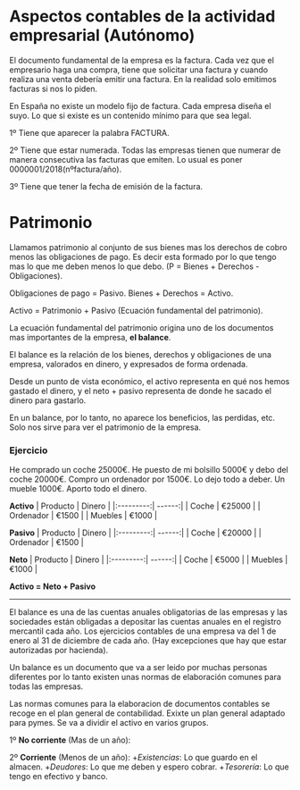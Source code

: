 # Aspectos contables de la actividad empresarial (Autónomo)

El documento fundamental de la empresa es la factura. Cada vez que el empresario haga una compra, tiene que solicitar una factura y cuando realiza una venta debería emitir una factura. En la realidad solo emitimos facturas si nos lo piden.

En España no existe un modelo fijo de factura. Cada empresa diseña el suyo. Lo que si existe es un contenido mínimo para que sea legal. 

1º Tiene que aparecer la palabra FACTURA.

2º Tiene que estar numerada. Todas las empresas tienen que numerar de manera consecutiva las facturas que emiten. Lo usual es poner 0000001/2018(nºfactura/año).

3º Tiene que tener la fecha de emisión de la factura.

# Patrimonio

Llamamos patrimonio al conjunto de sus bienes mas los derechos de cobro menos las obligaciones de pago. Es decir esta formado por lo que tengo mas lo que me deben menos lo que debo. (P = Bienes + Derechos - Obligaciones).

Obligaciones de pago = Pasivo.
Bienes + Derechos = Activo.

Activo = Patrimonio + Pasivo (Ecuación fundamental del patrimonio).

La ecuación fundamental del patrimonio origina uno de los documentos mas importantes de la empresa, **el balance**.

El balance es la relación de los bienes, derechos y obligaciones de una empresa, valorados en dinero, y expresados de forma ordenada.

Desde un punto de vista económico, el activo representa en qué nos hemos gastado el dinero, y el neto + pasivo representa de donde he sacado el dinero para gastarlo.

En un balance, por lo tanto, no aparece los beneficios, las perdidas, etc. Solo nos sirve para ver el patrimonio de la empresa.

### Ejercicio

He comprado un coche 25000€. He puesto de mi bolsillo 5000€ y debo del coche 20000€. Compro un ordenador por 1500€. Lo dejo todo a deber. Un mueble 1000€. Aporto todo el dinero.


**Activo**
| Producto  | Dinero |
|:---------:| ------:|
| Coche     | €25000 |
| Ordenador | €1500  |
| Muebles   | €1000  |

**Pasivo**
| Producto  | Dinero |
|:---------:| ------:|
| Coche     | €20000 |
| Ordenador | €1500  |

**Neto**
| Producto  | Dinero |
|:---------:| ------:|
| Coche     | €5000  |
| Muebles   | €1000  |

**Activo = Neto + Pasivo**

----------------------------------------------------------------------------------------------------------------

El balance es una de las cuentas anuales obligatorias de las empresas y las sociedades están obligadas a depositar las cuentas anuales en el registro mercantil cada año. Los ejercicios contables de una empresa va del 1 de enero al 31 de diciembre de cada año. (Hay excepciones que hay que estar autorizadas por hacienda).

Un balance es un documento que va a ser leido por muchas personas diferentes por lo tanto existen unas normas de elaboración comunes para todas las empresas.

Las normas comunes para la elaboracion de documentos contables se recoge en el plan general de contabilidad. Exixte un plan general adaptado para pymes. Se va a dividir el activo en varios grupos. 

1º **No corriente** (Mas de un año):


2º **Corriente** (Menos de un año):
	+*Existencias*: Lo que guardo en el almacen.
	+*Deudores*: Lo que me deben y espero cobrar.
	+*Tesorería*: Lo que tengo en efectivo y banco.
